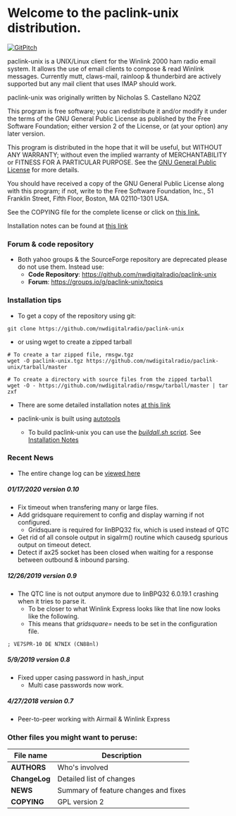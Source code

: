 # Welcome to the paclink-unix distribution.

[![GitPitch](https://gitpitch.com/assets/badge.svg)](https://gitpitch.com/nwdigitalradio/paclink-unix/master)

paclink-unix is a UNIX/Linux client for the Winlink 2000 ham radio email
system. It allows the use of email clients to compose & read Winlink
messages. Currently mutt, claws-mail, rainloop & thunderbird are
actively supported but any mail client that uses IMAP should work.

paclink-unix was originally written by Nicholas S. Castellano N2QZ

This program is free software; you can redistribute it and/or modify
it under the terms of the GNU General Public License as published by
the Free Software Foundation; either version 2 of the License, or
(at your option) any later version.

This program is distributed in the hope that it will be useful,
but WITHOUT ANY WARRANTY; without even the implied warranty of
MERCHANTABILITY or FITNESS FOR A PARTICULAR PURPOSE.  See the
[GNU General Public License](http://www.gnu.org/licenses/gpl-2.0.html) for more details.

You should have received a copy of the GNU General Public License along
with this program; if not, write to the Free Software Foundation, Inc.,
51 Franklin Street, Fifth Floor, Boston, MA 02110-1301 USA.

See the COPYING file for the complete license or click on [this
link.](http://www.gnu.org/licenses/gpl-2.0.html)

Installation notes can be found at [this
link](https://github.com/nwdigitalradio/paclink-unix/blob/master/INSTALL.md)

### Forum & code repository
* Both yahoo groups & the SourceForge repository are deprecated please
do not use them. Instead use:
  * __Code Repository__:
  https://github.com/nwdigitalradio/paclink-unix
  * __Forum__: https://groups.io/g/paclink-unix/topics

### Installation tips
* To get a copy of the repository using git:

```
git clone https://github.com/nwdigitalradio/paclink-unix
```
* or using wget to create a zipped tarball
```
# To create a tar zipped file, rmsgw.tgz
wget -O paclink-unix.tgz https://github.com/nwdigitalradio/paclink-unix/tarball/master

# To create a directory with source files from the zipped tarball
wget -O - https://github.com/nwdigitalradio/rmsgw/tarball/master | tar zxf
```

* There are some detailed installation notes [at this
link](http://bazaudi.com/plu/doku.php)

* paclink-unix is built using
[autotools](https://www.gnu.org/software/automake/manual/html_node/Autotools-Introduction.html)
  * To build paclink-unix you can use the [_buildall.sh_
  script](https://github.com/nwdigitalradio/paclink-unix/blob/master/buildall.sh). See
  [Installation
  Notes](https://github.com/nwdigitalradio/paclink-unix/blob/master/INSTALL.md)

### Recent News

* The entire change log can be [viewed
here](https://github.com/nwdigitalradio/paclink-unix/blob/master/ChangeLog)

##### 01/17/2020 version 0.10
* Fix timeout when transfering many or large files.
* Add gridsquare requirement to config and display warning if not configured.
  * Gridsquare is required for linBPQ32 fix, which is used instead of QTC
* Get rid of all console output in sigalrm() routine which causedg spurious output on timeout detect.
* Detect if ax25 socket has been closed when waiting for a response between outbound & inbound parsing.

##### 12/26/2019 version 0.9
* The QTC line is not output anymore due to linBPQ32 6.0.19.1 crashing when it tries to parse it.
  *  To be closer to what Winlink Express looks like that line now looks like the following.
  * This means that _gridsquare=_ needs to be set in the configuration file.
```
; VE7SPR-10 DE N7NIX (CN88nl)
```

##### 5/9/2019 version 0.8
* Fixed upper casing password in hash_input
  * Multi case passwords now work.

##### 4/27/2018 version 0.7
* Peer-to-peer working with Airmail & Winlink Express


### Other files you might want to peruse:

| File name     |  Description  |
| --------------|---------------|
| **AUTHORS**	| Who's involved |
| **ChangeLog**	| Detailed list of changes |
| **NEWS**	| Summary of feature changes and fixes |
| **COPYING**   | GPL version 2 |

